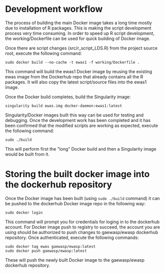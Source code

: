 # Development workflow

The process of building the main Docker image takes a long time mostly due to installation of R packages. This is making the script development process very time consuming. In order to speed up R script development, the working/Dockerfile can be used for quick building of Docker image. 


Once there are script changes (src/r_script_LDS.R) from the project source root, execute the following command:

`sudo docker build --no-cache -t ewas1 -f working/Dockerfile .`  

This command will build the ewas1 Docker image by reusing the existing ewas image from the Dockerhub repo that already contains all the R packages. It will also copy the latest script/source files into the ewas1 image.

Once the Docker build completes, build the Singularity image:

`singularity build ewas.img docker-daemon:ewas1:latest`  

Singularity/Docker images built this way can be used for testing and debugging. Once the development work has been completed and it has been confirmed that the modified scripts are working as expected, execute the following command:  

`sudo ./build`  

This will perform first the "long" Docker build and then a Singularity image would be built from it.

# Storing the built docker image into the dockerhub repository

Once the Docker image has been built (using `sudo ./build` command) it can be pushed to the dockerhub Docker image repo in the following way:  

`sudo docker login`  

This command will prompt you for credentials for loging in to the dockerhub account. For Docker image push to registry to succeed, the account you are using should be authorized to push changes to gaewasp/ewasp dockerhub repository. Once authenticated, execute the following commands:

`sudo docker tag ewas gaewasp/ewasp:latest`  
`sudo docker push gaewasp/ewasp:latest`  

These will push the newly built Docker image to the gaewasp/ewasp dockerhub repository.